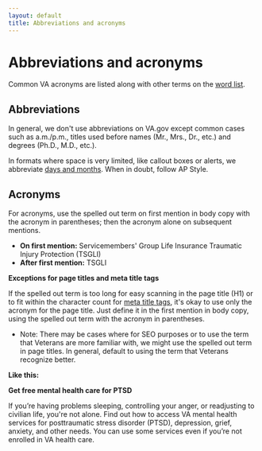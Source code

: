 ```yaml
---
layout: default
title: Abbreviations and acronyms
---
```


# Abbreviations and acronyms

Common VA acronyms are listed along with other terms on the [word list](https://design.va.gov/content-style-guide/word-list).

## Abbreviations

In general, we don't use abbreviations on VA.gov except common cases such as a.m./p.m., titles used before names (Mr., Mrs., Dr., etc.) and degrees (Ph.D., M.D., etc.). 

In formats where space is very limited, like callout boxes or alerts, we abbreviate [days and months](https://design.va.gov/content-style-guide/dates-and-numbers). When in doubt, follow AP Style.

## Acronyms

For acronyms, use the spelled out term on first mention in body copy with the acronym in parentheses; then the acronym alone on subsequent mentions. 

- **On first mention:** Servicemembers' Group Life Insurance Traumatic Injury Protection (TSGLI)
- **After first mention:** TSGLI 

__Exceptions for page titles and meta title tags__

If the spelled out term is too long for easy scanning in the page title (H1) or to fit within the character count for [meta title tags](https://design.va.gov/content-style-guide/seo), it's okay to use only the acronym for the page title. Just define it in the first mention in body copy, using the spelled out term with the acronym in parentheses. 

- Note: There may be cases where for SEO purposes or to use the term that Veterans are more familiar with, we might use the spelled out term in page titles. In general, default to using the term that Veterans recognize better. 

__Like this:__

__Get free mental health care for PTSD__

If you’re having problems sleeping, controlling your anger, or readjusting to civilian life, you're not alone. Find out how to access VA mental health services for posttraumatic stress disorder (PTSD), depression, grief, anxiety, and other needs. You can use some services even if you’re not enrolled in VA health care.

